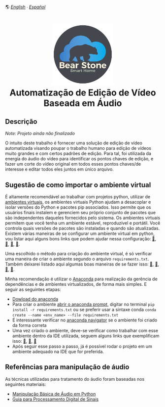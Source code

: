 :earth_americas:
*[English](README-en.md) ∙ [Español](README-es.md)*

<h1 align="center">
  <a name="logo" href="https://www.vCloudInfo.com/tag/iot"><img src="https://raw.githubusercontent.com/CCOSTAN/Home-AssistantConfig/master/config/www/custom_ui/floorplan/images/branding/twitter_profile.png" alt="Bear Stone Smart Home" width="200"></a>
  <br>
  Automatização de Edição de Vídeo Baseada em Áudio
</h1>

## Descrição

*Note: Projeto ainda não finalizado*

O intuito deste trabalho é fornecer uma solução de edição de vídeo automatizada visando poupar o trabalho humano para edição de vídeos muito grandes e com certos padrões de edição. Para tal, foi utilizada da energia do áudio do vídeo para identificar os pontos chaves de edição, e fazer um corte do vídeo original em todos esses pontos chaves/de interesse e editar todos eles juntos em único arquivo.

## Sugestão de como importar o ambiente virtual

É altamente recomendável ao trabalhar com projetos python, utilizar de [ambientes virtuais](https://csguide.cs.princeton.edu/software/virtualenv), os ambientes virtuais Python ajudam a desacoplar e isolar versões do Python e pacotes pip associados. Isso permite que os usuários finais instalem e gerenciem seu próprio conjunto de pacotes que são independentes daqueles fornecidos pelo sistema. Os ambientes virtuais permitem que você tenha um ambiente estável, reproduzível e portátil. Você controla quais versões de pacotes são instaladas e quando são atualizadas.
Existem várias maneiras de se configurar um ambiente virtual em python, vou listar aqui alguns bons links que podem ajudar nessa configuração: [:link:](https://docs.python.org/3/library/venv.html), [:link:](https://realpython.com/lessons/creating-virtual-environment/), [:link:](https://towardsdatascience.com/virtual-environments-for-absolute-beginners-what-is-it-and-how-to-create-one-examples-a48da8982d4b), [:link:](https://conda.io/projects/conda/en/latest/user-guide/tasks/manage-environments.html).

Uma escolhido o método para criação do ambiente virtual, é só verificar uma maneira de criar o ambiente segundo o arquivo  `requirements.txt`. Também deixarei listado aqui algumas boas maneiras de se fazer isso: [:link:](https://developer.akamai.com/blog/2017/06/21/how-building-virtual-python-environment), [:link:](https://gist.github.com/luiscape/19d2d73a8c7b59411a2fb73a697f5ed4), [:link:](https://www.jetbrains.com/help/pycharm/managing-dependencies.html), [:link:](https://www.codegrepper.com/code-examples/python/conda+create+requirements.txt).

Minha recomendação é utilizar o [Anaconda](https://conda.io/projects/conda/en/latest/index.html) para realização da gerência de dependências e de ambientes virtualizados, de forma mais simples. E seguir as seguintes etapas:

- [Dowload do anaconda](https://www.anaconda.com/products/individual)
- Para criar o ambiente [abrir o anaconda prompt](https://stackoverflow.com/questions/47914980/how-to-access-anaconda-command-prompt-in-windows-10-64-bit/55545141#:~:text=Go%20with%20the%20mouse%20to,%22Anaconda%20Prompt%22%20will%20open.), digitar no terminal `pip install -r requirements.txt` ou se preferir usar a sintaxe conda `conda create --name <env_name> --file requirements.txt`
- É interessante verificar no [anaconda navigator](https://docs.anaconda.com/anaconda/navigator/getting-started/) se o ambiente foi criado da forma correta
- Uma vez criado o ambiente, deve-se verificar como trabalhar com esse ambiente dentro da IDE utilizada, seguem alguns links que exemplificam isso: [:link:](https://www.jetbrains.com/help/pycharm/conda-support-creating-conda-virtual-environment.html), [:link:](https://stackoverflow.com/questions/43351596/activating-anaconda-environment-in-vscode), [:link:](https://docs.anaconda.com/anaconda/user-guide/tasks/integration/sublime/)
- Após seguir esse passo a passo, já é possível rodar o projeto em um ambiente adequado na IDE que for preferida.

## Referências para manipulação de áudio

As técnicas utilizadas para tratamento do áudio foram baseadas nos seguintes materiais: 
- [Manipulação Básica de Áudio em Python](https://medium.com/behavioral-signals-ai/basic-audio-handling-d4cc9c70d64d)
- [Guia para Processamento Digital de Sinais](https://www.dspguide.com/)





